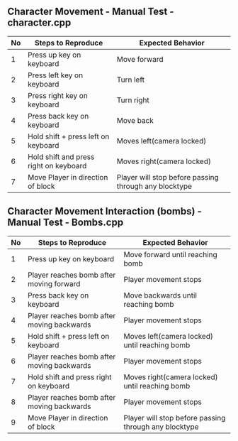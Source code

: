 ## Character Movement - Manual Test - character.cpp
No | Steps to Reproduce | Expected Behavior
--|--------------|-------------------------
1 | Press up key on keyboard | Move forward
2 | Press left key on keyboard | Turn left
3 | Press right key on keyboard | Turn right
4 | Press back key on keyboard | Move back
5 | Hold shift + press left on keyboard | Moves left(camera locked)
6 | Hold shift and press right on keyboard | Moves right(camera locked)
7 | Move Player in direction of block | Player will stop before passing through any blocktype

## Character Movement Interaction (bombs) - Manual Test - Bombs.cpp
No | Steps to Reproduce | Expected Behavior
--|--------------|-------------------------
1 | Press up key on keyboard | Move forward until reaching bomb
2 | Player reaches bomb after moving forward | Player movement stops
3 | Press back key on keyboard | Move backwards until reaching bomb
4 | Player reaches bomb after moving backwards | Player movement stops
5 | Hold shift + press left on keyboard | Moves left(camera locked) until reaching bomb
6 | Player reaches bomb after moving backwards | Player movement stops
7 | Hold shift and press right on keyboard | Moves right(camera locked) until reaching bomb
8 | Player reaches bomb after moving backwards | Player movement stops
9 | Move Player in direction of block | Player will stop before passing through any blocktype
